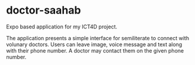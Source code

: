 # doctor-saahab

Expo based application for my ICT4D project.

The application presents a simple interface for semiliterate to connect with volunary doctors. Users can leave image, voice message and text along with their phone number. A doctor may contact them on the given phone number.

